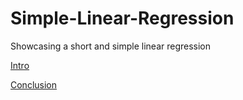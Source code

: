 # Simple-Linear-Regression
Showcasing a short and simple linear regression

[Intro](https://github.com/tahsinazad/Simple-Linear-Regression/blob/main/Simple%20Linear%20Regression%20of%20Possum.ipynb)

[Conclusion](https://github.com/tahsinazad/Simple-Linear-Regression/blob/main/Linear_Reg_Conclusion.ipynb)
